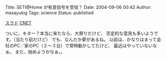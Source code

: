 Title: SETI@Home が有意信号を受信？
Date: 2004-09-06 00:42
Author: masayukig
Tags: science
Status: published

[スラド](http://slashdot.jp/articles/04/09/04/1446225.shtml?topic=65)
[CNET](http://japan.cnet.com/news/media/story/0,2000047715,20071804,00.htm)

ついに、キター？本当に来たなら、大祭りだけど、
否定的な意見も多いようです。（当たり前だけど）
でも、なんだか夢があるね。
以前は、かなりはまって会社のPC／家のPC（２〜３台）で常時動かしてたけど、
最近はやっていないなぁ。
また、始めようかなぁ。。
